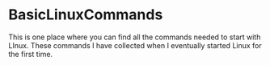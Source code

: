 # BasicLinuxCommands
This is one place where you can find all the commands needed to start with LInux. These commands I have collected when I eventually started Linux for the first time.

